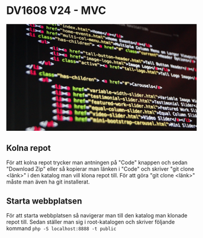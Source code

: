 # DV1608 V24 - MVC
![Image of code on screen](images/coding.jpg)
## Kolna repot
För att kolna repot trycker man antningen på "Code" knappen och sedan "Download Zip" eller så kopierar man länken i "Code" och skriver "git clone <länk>" i den katalog man vill klona repot till. För att göra "git clone <länk>" måste man även ha git installerat.

## Starta webbplatsen
För att starta webbplatsen så navigerar man till den katalog man klonade repot till. Sedan ställer man sig i root-katalogen och skriver följande kommand `php -S localhost:8888 -t public`